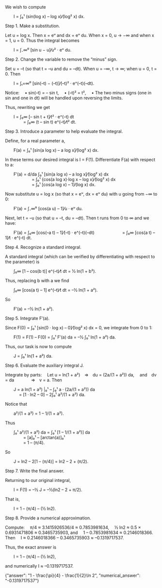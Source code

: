 We wish to compute

  I = ∫₀¹ (sin(log x) – log x)⁄(log² x) dx.

Step 1. Make a substitution.

Let u = log x. Then x = eᵘ and dx = eᵘ du. When x = 0, u → −∞ and when x = 1, u = 0. Thus the integral becomes

  I = ∫₋∞⁰ [sin u − u]⁄u² · eᵘ du.

Step 2. Change the variable to remove the “minus” sign.

Set u = –t (so that t = –u and du = –dt). When u = –∞, t → ∞; when u = 0, t = 0. Then

  I = ∫ₜ=∞⁰ [sin(–t) − (–t)]⁄(–t)² · e^(–t)(–dt).

Notice:
 • sin(–t) = – sin t,
 • (–t)² = t²,
 • The two minus signs (one in sin and one in dt) will be handled upon reversing the limits.

Thus, rewriting we get

  I = ∫₀∞ [– sin t + t]⁄t² · e^(–t) dt  
     = ∫₀∞ (t – sin t) e^(–t)⁄t² dt.

Step 3. Introduce a parameter to help evaluate the integral.

Define, for a real parameter a,

  F(a) = ∫₀¹ [sin(a log x) – a log x]⁄(log² x) dx.

In these terms our desired integral is I = F(1). Differentiate F(a) with respect to a:

  F′(a) = d/da ∫₀¹ [sin(a log x) – a log x]⁄(log² x) dx  
       = ∫₀¹ {cos(a log x)·log x – log x}⁄(log² x) dx  
       = ∫₀¹ [cos(a log x) – 1]⁄(log x) dx.

Now substitute u = log x (so that x = eᵘ, dx = eᵘ du) with u going from −∞ to 0:

  F′(a) = ∫₋∞⁰ [cos(a u) – 1]⁄u · eᵘ du.

Next, let t = –u (so that u = –t, du = –dt). Then t runs from 0 to ∞ and we have:

  F′(a) = ∫₀∞ [cos(–a t) – 1]⁄(–t) · e^(–t)(–dt)
       = ∫₀∞ [cos(a t) – 1]⁄t · e^(–t) dt.

Step 4. Recognize a standard integral.

A standard integral (which can be verified by differentiating with respect to the parameter) is

  ∫₀∞ [1 – cos(b t)] e^(–t)⁄t dt = ½ ln(1 + b²).

Thus, replacing b with a we find

  ∫₀∞ [cos(a t) – 1] e^(–t)⁄t dt = –½ ln(1 + a²).

So

  F′(a) = –½ ln(1 + a²).

Step 5. Integrate F′(a).

Since F(0) = ∫₀¹ [sin(0 · log x) – 0]⁄(log² x) dx = 0, we integrate from 0 to 1:

  F(1) = F(1) – F(0) = ∫₀¹ F′(a) da = –½ ∫₀¹ ln(1 + a²) da.

Thus, our task is now to compute

  J = ∫₀¹ ln(1 + a²) da.

Step 6. Evaluate the auxiliary integral J.

Integrate by parts:
 Let u = ln(1 + a²) ⇒ du = (2a/(1 + a²)) da,
 and dv = da    ⇒ v = a.
Then

  J = a ln(1 + a²) |₀¹ – ∫₀¹ a · (2a/(1 + a²)) da  
    = [1 · ln2 – 0] – 2∫₀¹ a²/(1 + a²) da.

Notice that

  a²/(1 + a²) = 1 – 1/(1 + a²).

Thus

  ∫₀¹ a²/(1 + a²) da = ∫₀¹ [1 – 1/(1 + a²)] da  
     = [a]₀¹ – [arctan(a)]₀¹  
     = 1 – (π/4).

So

  J = ln2 – 2[1 – (π/4)] = ln2 – 2 + (π/2).

Step 7. Write the final answer.

Returning to our original integral,

  I = F(1) = –½ J = –½(ln2 – 2 + π/2).

That is,

  I = 1 – (π/4) – (½ ln2).

Step 8. Provide a numerical approximation.

Compute:
 π/4 ≈ 3.1415926536/4 ≈ 0.7853981634,
 ½ ln2 ≈ 0.5 × 0.6931471806 ≈ 0.3465735903,
and
 1 – 0.7853981634 ≈ 0.2146018366. Then
 I ≈ 0.2146018366 – 0.3465735903 ≈ –0.1319717537.

Thus, the exact answer is

  I = 1 – (π/4) – (½ ln2),

and numerically I ≈ –0.1319717537.

{"answer": "1 - \\frac{\\pi}{4} - \\frac{1}{2}\\ln 2", "numerical_answer": "-0.1319717537"}